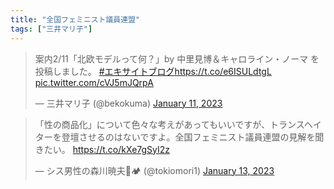 ```yaml
---
title: "全国フェミニスト議員連盟"
tags: ["三井マリ子"]
---
```


<blockquote class="twitter-tweet"><p lang="ja" dir="ltr">案内2/11「北欧モデルって何？」by 中里見博＆キャロライン・ノーマ を投稿しました。 <a href="https://twitter.com/hashtag/%E3%82%A8%E3%82%AD%E3%82%B5%E3%82%A4%E3%83%88%E3%83%96%E3%83%AD%E3%82%B0?src=hash&amp;ref_src=twsrc%5Etfw">#エキサイトブログ</a><a href="https://t.co/e6ISULdtgL">https://t.co/e6ISULdtgL</a> <a href="https://t.co/cVJ5mJQrpA">pic.twitter.com/cVJ5mJQrpA</a></p>&mdash; 三井マリ子 (@bekokuma) <a href="https://twitter.com/bekokuma/status/1613052304672063488?ref_src=twsrc%5Etfw">January 11, 2023</a></blockquote> <script async src="https://platform.twitter.com/widgets.js" charset="utf-8"></script> 

<blockquote class="twitter-tweet"><p lang="ja" dir="ltr">「性の商品化」について色々な考えがあってもいいですが、トランスヘイターを登壇させるのはないですよ。全国フェミニスト議員連盟の見解を聞きたい。 <a href="https://t.co/kXe7gSyI2z">https://t.co/kXe7gSyI2z</a></p>&mdash; シス男性の森川暁夫🧸🏕️ (@tokiomori1) <a href="https://twitter.com/tokiomori1/status/1614027304870744072?ref_src=twsrc%5Etfw">January 13, 2023</a></blockquote> <script async src="https://platform.twitter.com/widgets.js" charset="utf-8"></script> 